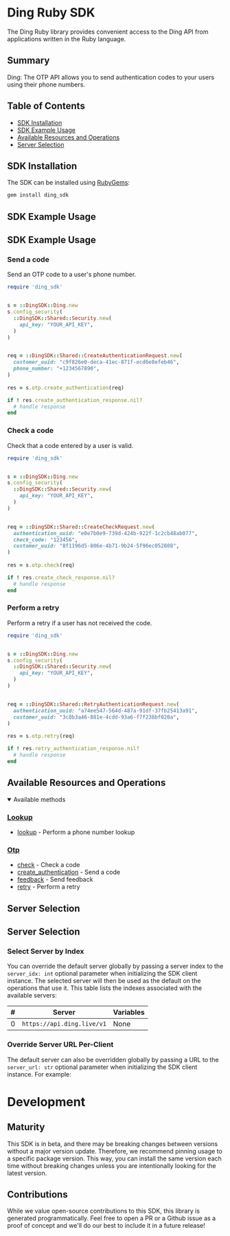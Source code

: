 # Ding Ruby SDK

The Ding Ruby library provides convenient access to the Ding API from applications written in the Ruby language.

<!-- Start Summary [summary] -->
## Summary

Ding: The OTP API allows you to send authentication codes to your users using their phone numbers.
<!-- End Summary [summary] -->

<!-- Start Table of Contents [toc] -->
## Table of Contents

* [SDK Installation](#sdk-installation)
* [SDK Example Usage](#sdk-example-usage)
* [Available Resources and Operations](#available-resources-and-operations)
* [Server Selection](#server-selection)
<!-- End Table of Contents [toc] -->

<!-- Start SDK Installation [installation] -->
## SDK Installation

The SDK can be installed using [RubyGems](https://rubygems.org/):

```bash
gem install ding_sdk
```
<!-- End SDK Installation [installation] -->

## SDK Example Usage

<!-- Start SDK Example Usage [usage] -->
## SDK Example Usage

### Send a code

Send an OTP code to a user's phone number.


```ruby
require 'ding_sdk'


s = ::DingSDK::Ding.new
s.config_security(
  ::DingSDK::Shared::Security.new(
    api_key: "YOUR_API_KEY",
  )
)


req = ::DingSDK::Shared::CreateAuthenticationRequest.new(
  customer_uuid: "c9f826e0-deca-41ec-871f-ecd6e8efeb46",
  phone_number: "+1234567890",
)
    
res = s.otp.create_authentication(req)

if ! res.create_authentication_response.nil?
  # handle response
end

```

### Check a code

Check that a code entered by a user is valid.


```ruby
require 'ding_sdk'


s = ::DingSDK::Ding.new
s.config_security(
  ::DingSDK::Shared::Security.new(
    api_key: "YOUR_API_KEY",
  )
)


req = ::DingSDK::Shared::CreateCheckRequest.new(
  authentication_uuid: "e0e7b0e9-739d-424b-922f-1c2cb48ab077",
  check_code: "123456",
  customer_uuid: "8f1196d5-806e-4b71-9b24-5f96ec052808",
)
    
res = s.otp.check(req)

if ! res.create_check_response.nil?
  # handle response
end

```

### Perform a retry

Perform a retry if a user has not received the code.


```ruby
require 'ding_sdk'


s = ::DingSDK::Ding.new
s.config_security(
  ::DingSDK::Shared::Security.new(
    api_key: "YOUR_API_KEY",
  )
)


req = ::DingSDK::Shared::RetryAuthenticationRequest.new(
  authentication_uuid: "a74ee547-564d-487a-91df-37fb25413a91",
  customer_uuid: "3c8b3a46-881e-4cdd-93a6-f7f238bf020a",
)
    
res = s.otp.retry(req)

if ! res.retry_authentication_response.nil?
  # handle response
end

```
<!-- End SDK Example Usage [usage] -->

<!-- Start Available Resources and Operations [operations] -->
## Available Resources and Operations

<details open>
<summary>Available methods</summary>


### [Lookup](docs/sdks/lookup/README.md)

* [lookup](docs/sdks/lookup/README.md#lookup) - Perform a phone number lookup

### [Otp](docs/sdks/otp/README.md)

* [check](docs/sdks/otp/README.md#check) - Check a code
* [create_authentication](docs/sdks/otp/README.md#create_authentication) - Send a code
* [feedback](docs/sdks/otp/README.md#feedback) - Send feedback
* [retry](docs/sdks/otp/README.md#retry) - Perform a retry

</details>
<!-- End Available Resources and Operations [operations] -->

<!-- Start Server Selection [server] -->
## Server Selection

## Server Selection

### Select Server by Index

You can override the default server globally by passing a server index to the `server_idx: int` optional parameter when initializing the SDK client instance. The selected server will then be used as the default on the operations that use it. This table lists the indexes associated with the available servers:

| # | Server | Variables |
| - | ------ | --------- |
| 0 | `https://api.ding.live/v1` | None |




### Override Server URL Per-Client

The default server can also be overridden globally by passing a URL to the `server_url: str` optional parameter when initializing the SDK client instance. For example:
<!-- End Server Selection [server] -->

<!-- Placeholder for Future Speakeasy SDK Sections -->

# Development

## Maturity

This SDK is in beta, and there may be breaking changes between versions without a major version update. Therefore, we recommend pinning usage
to a specific package version. This way, you can install the same version each time without breaking changes unless you are intentionally
looking for the latest version.

## Contributions

While we value open-source contributions to this SDK, this library is generated programmatically.
Feel free to open a PR or a Github issue as a proof of concept and we'll do our best to include it in a future release!
